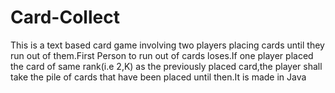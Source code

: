 # Card-Collect
This is a text based card game involving two players placing cards until they run out of them.First Person to run out of cards loses.If one player placed the card of same rank(i.e 2,K) as the previously placed card,the player shall take the pile of cards that have been placed until then.It is made in Java
